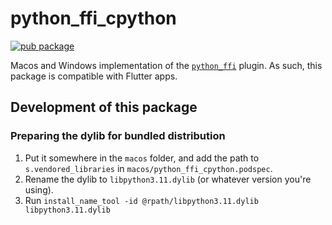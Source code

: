# python_ffi_cpython

[![pub package](https://img.shields.io/pub/v/python_ffi_cpython.svg)](https://pub.dev/packages/python_ffi_cpython)

Macos and Windows implementation of the [`python_ffi`](https://pub.dev/packages/python_ffi) plugin.
As such, this package is compatible with Flutter apps.

## Development of this package

### Preparing the dylib for bundled distribution

1. Put it somewhere in the `macos` folder, and add the path to `s.vendored_libraries`
   in `macos/python_ffi_cpython.podspec`.
2. Rename the dylib to `libpython3.11.dylib` (or whatever version you're using).
3. Run `install_name_tool -id @rpath/libpython3.11.dylib libpython3.11.dylib`
